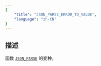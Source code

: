 ```yaml
---
{
    "title": "JSON_PARSE_ERROR_TO_VALUE",
    "language": "zh-CN"
}
---
```


## 描述
函数 [`JSON_PARSE`](./json-parse.md) 的变种。